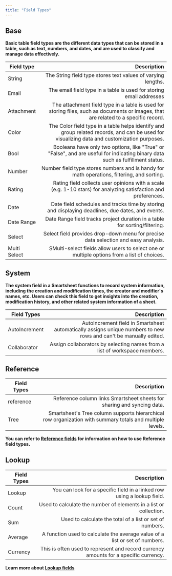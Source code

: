 ```yaml
---
title: "Field Types"
---
```


## Base

**Basic table field types are the different data types that can be stored in a table, such as text, numbers, and dates, and are used to classify and manage data effectively.**

| Field type   |                                                                                                                                Description |
| ------------ | -----------------------------------------------------------------------------------------------------------------------------------------: |
| String       |                                                                               The String field type stores text values of varying lengths. |
| Email        |                                                                        The email field type in a table is used for storing email addresses |
| Attachment   |        The attachment field type in a table is used for storing files, such as documents or images, that are related to a specific record. |
| Color        | The Color field type in a table helps identify and group related records, and can be used for visualizing data and customization purposes. |
| Bool         |              Booleans have only two options, like "True" or "False", and are useful for indicating binary data such as fulfillment status. |
| Number       |                                                 Number field type stores numbers and is handy for math operations, filtering, and sorting. |
| Rating       |                             Rating field collects user opinions with a scale (e.g. 1-10 stars) for analyzing satisfaction and preferences. |
| Date         |                                           Date field schedules and tracks time by storing and displaying deadlines, due dates, and events. |
| Date Range   |                                                                 Date Range field tracks project duration in a table for sorting/filtering. |
| Select       |                                                         Select field provides drop-down menu for precise data selection and easy analysis. |
| Multi Select |                                                 SMulti-select fields allow users to select one or multiple options from a list of choices. |

## System

**The system field in a Smartsheet functions to record system information, including the creation and modification times, the creator and modifier's names, etc. Users can check this field to get insights into the creation, modification history, and other related system information of a sheet.**

| Field Types   |                                                                                                      Description |
| ------------- | ---------------------------------------------------------------------------------------------------------------: |
| AutoIncrement | AutoIncrement field in Smartsheet automatically assigns unique numbers to new rows and can't be manually edited. |
| Collaborator  |                                        Assign collaborators by selecting names from a list of workspace members. |

## Reference

| Field Types |                                                                                              Description |
| ----------- | -------------------------------------------------------------------------------------------------------: |
| reference   |                                   Reference column links Smartsheet sheets for sharing and syncing data. |
| Tree        | Smartsheet's Tree column supports hierarchical row organization with summary totals and multiple levels. |

**You can refer to [Reference fields](./reference-fields) for information on how to use Reference field types.**

## Lookup

| Field Types |                                                                          Description |
| ----------- | -----------------------------------------------------------------------------------: |
| Lookup      |              You can look for a specific field in a linked row using a lookup field. |
| Count       |                    Used to calculate the number of elements in a list or collection. |
| Sum         |                             Used to calculate the total of a list or set of numbers. |
| Average     |          A function used to calculate the average value of a list or set of numbers. |
| Currency    | This is often used to represent and record currency amounts for a specific currency. |

**Learn more about [Lookup fields](./lookup-fields)**
